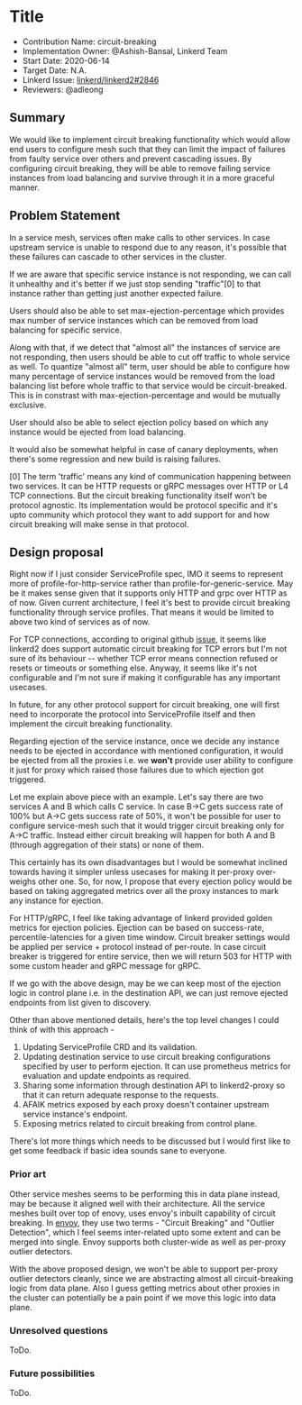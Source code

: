 # Title

- Contribution Name: circuit-breaking
- Implementation Owner: @Ashish-Bansal, Linkerd Team
- Start Date: 2020-06-14
- Target Date: N.A.
- Linkerd Issue:
  [linkerd/linkerd2#2846](https://github.com/linkerd/linkerd2/issues/2846)
- Reviewers: @adleong

## Summary

[summary]: #summary

We would like to implement circuit breaking functionality which would allow end
users to configure mesh such that they can limit the impact of failures from
faulty service over others and prevent cascading issues. By configuring circuit
breaking, they will be able to remove failing service instances from load
balancing and survive through it in a more graceful manner.

## Problem Statement

In a service mesh, services often make calls to other services. In case upstream
service is unable to respond due to any reason, it's possible that these
failures can cascade to other services in the cluster.

If we are aware that specific service instance is not responding, we can call it
unhealthy and it's better if we just stop sending "traffic"[0] to that instance
rather than getting just another expected failure.

Users should also be able to set max-ejection-percentage which provides max
number of service instances which can be removed from load balancing for
specific service.

Along with that, if we detect that "almost all" the instances of service are not
responding, then users should be able to cut off traffic to whole service as
well. To quantize "almost all" term, user should be able to configure how many
percentage of service instances would be removed from the load balancing list
before whole traffic to that service would be circuit-breaked. This is in
constrast with max-ejection-percentage and would be mutually exclusive.

User should also be able to select ejection policy based on which any instance
would be ejected from load balancing.

It would also be somewhat helpful in case of canary deployments, when there's
some regression and new build is raising failures.

[0] The term 'traffic' means any kind of communication happening between two
services. It can be HTTP requests or gRPC messages over HTTP or L4 TCP
connections. But the circuit breaking functionality itself won't be protocol
agnostic. Its implementation would be protocol specific and it's upto community
which protocol they want to add support for and how circuit breaking will make
sense in that protocol.

## Design proposal

[design-proposal]: #design-proposal

Right now if I just consider ServiceProfile spec, IMO it seems to represent more
of profile-for-http-service rather than profile-for-generic-service. May be it
makes sense given that it supports only HTTP and grpc over HTTP as of now. Given
current architecture, I feel it's best to provide circuit breaking functionality
through service profiles. That means it would be limited to above two kind of
services as of now.

For TCP connections, according to original github
[issue](https://github.com/linkerd/linkerd2/issues/2846#issue-447856936), it
seems like linkerd2 does support automatic circuit breaking for TCP errors but
I'm not sure of its behaviour -- whether TCP error means connection refused or
resets or timeouts or something else. Anyway, it seems like it's not
configurable and I'm not sure if making it configurable has any important
usecases.

In future, for any other protocol support for circuit breaking, one will first
need to incorporate the protocol into ServiceProfile itself and then implement
the circuit breaking functionality.

Regarding ejection of the service instance, once we decide any instance needs to
be ejected in accordance with mentioned configuration, it would be ejected from
all the proxies i.e. we **won't** provide user ability to configure it just for
proxy which raised those failures due to which ejection got triggered.

Let me explain above piece with an example. Let's say there are two services A
and B which calls C service. In case B->C gets success rate of 100% but A->C
gets success rate of 50%, it won't be possible for user to configure
service-mesh such that it would trigger circuit breaking only for A->C traffic.
Instead either circuit breaking will happen for both A and B (through
aggregation of their stats) or none of them.

This certainly has its own disadvantages but I would be somewhat inclined
towards having it simpler unless usecases for making it per-proxy over-weighs
other one. So, for now, I propose that every ejection policy would be based on
taking aggregated metrics over all the proxy instances to mark any instance for
ejection.

For HTTP/gRPC, I feel like taking advantage of linkerd provided golden metrics
for ejection policies. Ejection can be based on success-rate,
percentile-latencies for a given time window. Circuit breaker settings would be
applied per service + protocol instead of per-route. In case circuit breaker is
triggered for entire service, then we will return 503 for HTTP with some custom
header and gRPC message for gRPC.

If we go with the above design, may be we can keep most of the ejection logic in
control plane i.e. in the destination API, we can just remove ejected endpoints
from list given to discovery.

Other than above mentioned details, here's the top level changes I could think
of with this approach -

1. Updating ServiceProfile CRD and its validation.
2. Updating destination service to use circuit breaking configurations specified
   by user to perform ejection. It can use prometheus metrics for evaluation and
   update endpoints as required.
3. Sharing some information through destination API to linkerd2-proxy so that it
   can return adequate response to the requests.
4. AFAIK metrics exposed by each proxy doesn't container upstream service
   instance's endpoint.
5. Exposing metrics related to circuit breaking from control plane.

There's lot more things which needs to be discussed but I would first like to
get some feedback if basic idea sounds sane to everyone.

### Prior art

[prior-art]: #prior-art

Other service meshes seems to be performing this in data plane instead, may be
because it aligned well with their architecture. All the service meshes built
over top of enovy, uses envoy's inbuilt capability of circuit breaking. In
[envoy](https://www.envoyproxy.io/docs/envoy/latest/intro/arch_overview/upstream/outlier),
they use two terms - "Circuit Breaking" and "Outlier Detection", which I feel
seems inter-related upto some extent and can be merged into single. Envoy
supports both cluster-wide as well as per-proxy outlier detectors.

With the above proposed design, we won't be able to support per-proxy outlier
detectors cleanly, since we are abstracting almost all circuit-breaking logic
from data plane. Also I guess getting metrics about other proxies in the cluster
can potentially be a pain point if we move this logic into data plane.

### Unresolved questions

[unresolved-questions]: #unresolved-questions

ToDo.

### Future possibilities

[future-possibilities]: #future-possibilities

ToDo.
